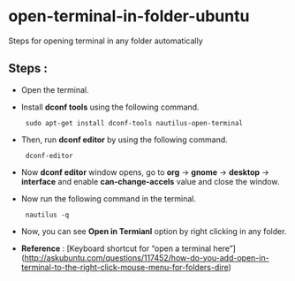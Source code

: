# open-terminal-in-folder-ubuntu
Steps for opening terminal in any folder automatically

## Steps :

* Open the terminal.
* Install **dconf tools** using the following command.

  ```  sudo apt-get install dconf-tools nautilus-open-terminal  ```
  
* Then, run **dconf editor** by using the following command.

  ```  dconf-editor  ```
* Now **dconf editor** window opens, go to **org** -> **gnome** -> **desktop** -> **interface** and enable **can-change-accels** value and close the window.
* Now run the following command in the terminal.

  ```  nautilus -q  ```
* Now, you can see **Open in Termianl** option by right clicking in any folder.
* **Reference** : [Keyboard shortcut for “open a terminal here”]         (http://askubuntu.com/questions/117452/how-do-you-add-open-in-terminal-to-the-right-click-mouse-menu-for-folders-dire)
